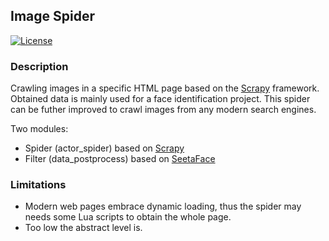 ## Image Spider

[![License](https://img.shields.io/badge/license-MIT-brightgreen.svg)](LICENSE)

### Description
Crawling images in a specific HTML page based on the [Scrapy][] framework. Obtained data is mainly used for a face identification project. This spider can be futher improved to crawl images from any modern search engines.

Two modules:
* Spider (actor_spider) based on [Scrapy][]
* Filter (data_postprocess) based on [SeetaFace][]

### Limitations
* Modern web pages embrace dynamic loading,  thus the spider may needs some Lua scripts to obtain the whole page.
* Too low the abstract level is.

[Scrapy]: https://github.com/scrapy/scrapy
[SeetaFace]: https://github.com/seetaface/SeetaFaceEngine